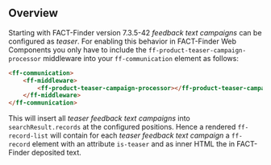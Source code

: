 ## Overview

Starting with FACT-Finder version 7.3.5-42 _feedback text campaigns_ can be configured as _teaser_. For enabling this behavior in FACT-Finder Web Components you only have to include the `ff-product-teaser-campaign-processor` middleware into your `ff-communication` element as follows:

```html
<ff-communication>
    <ff-middleware>
        <ff-product-teaser-campaign-processor></ff-product-teaser-campaign-processor>
    </ff-middleware>
</ff-communication>
```

This will insert all _teaser feedback text campaigns_ into `searchResult.records` at the configured positions. Hence a rendered `ff-record-list` will contain for each _teaser feedback text campaign_ a `ff-record` element with an attribute `is-teaser` and as inner HTML the in FACT-Finder deposited text.